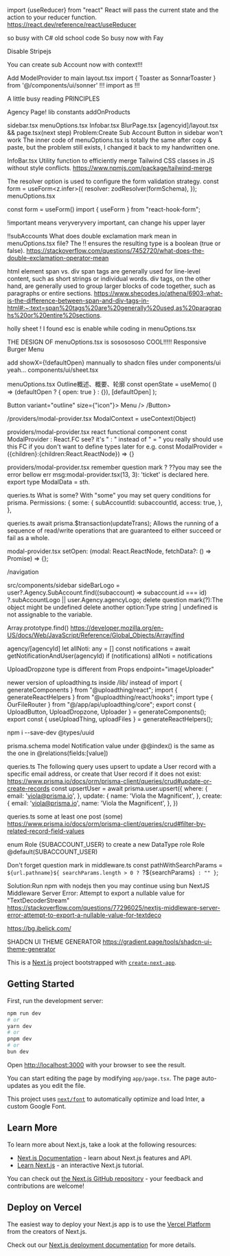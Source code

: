 import {useReducer} from "react"
React will pass the current state and the action to your reducer function. 
https://react.dev/reference/react/useReducer

so busy with C# old school code
So busy now with Fay

Disable Stripejs

You can create sub Account now with context!!!

Add ModelProvider to main layout.tsx
import { Toaster as SonnarToaster } from '@/components/ui/sonner'
!!! import as !!!

A little busy reading PRINCIPLES

Agency Page!
lib constants addOnProducts
<!-- {"error":{"message":"Standard OAuth is disabled for this Stripe Connect integration. If you own this integration, you can enable the Standard OAuth flow in the Connect Settings page in your dashboard."}} -->

sidebar.tsx menuOptions.tsx Infobar.tsx BlurPage.tsx [agencyid]/layout.tsx && page.tsx(next step)
Problem:Create Sub Account Button in sidebar won't work
The inner code of menuOptions.tsx is totally the same after copy & paste, but the problem still exists, I changed it back to my handwritten one.

InfoBar.tsx
Utility function to efficiently merge Tailwind CSS classes in JS without style conflicts.
https://www.npmjs.com/package/tailwind-merge


The resolver option is used to configure the form validation strategy. 
const form = useForm<z.infer<typeof formSchema>>({
    resolver: zodResolver(formSchema),
  });
menuOptions.tsx

const form = useForm()
import { useForm } from "react-hook-form";

<!-- <CommandItem className="!bg-transparent"> -->
!important means veryveryvery important, can change his upper layer

!!subAccounts
What does double exclamation mark mean in menuOptions.tsx file?
The !! ensures the resulting type is a boolean (true or false).
https://stackoverflow.com/questions/7452720/what-does-the-double-exclamation-operator-mean


html element span vs. div
span tags are generally used for line-level content, such as short strings or individual words. div tags, on the other hand, are generally used to group larger blocks of code together, such as paragraphs or entire sections.
https://www.shecodes.io/athena/6903-what-is-the-difference-between-span-and-div-tags-in-html#:~:text=span%20tags%20are%20generally%20used,as%20paragraphs%20or%20entire%20sections.

holly sheet ! I found esc is enable while coding in menuOptions.tsx

THE DESIGN OF menuOptions.tsx is sososososo COOL!!!!!
Responsive Burger Menu
<!-- <Sheet modal={false} {...openState}>
      <SheetTrigger
        asChild
        className="absolute left-4 top-4 z-[100] md:!hidden flex"
      >
        <Button variant="outline" size={"icon"}>
          <Menu />
        </Button>
      </SheetTrigger>
      {/* Yeah, showX was customSheetContent interface */}
      <SheetContent
        showX={!defaultOpen}
        side={"left"}
        className={clsx(
          "bg-background/80 backdrop-blur-xl fixed top-0 border-r-[1px] p-6",
          {
            "hidden md:inline-block z-0 w-[300px]": defaultOpen,
            "inline-block md:hidden z-[100] w-full": !defaultOpen,
          }
        )}
      >
        <div>123</div>
      </SheetContent>
    </Sheet> -->


add showX={!defaultOpen} mannually to shadcn files under components/ui
yeah... components/ui/sheet.tsx

menuOptions.tsx
  Outline概述、概要、轮廓
  const openState = useMemo(
    () => (defaultOpen ? { open: true } : {}),
    [defaultOpen]
  );

  Button variant="outline" size={"icon"}>
          Menu />
  /Button>



/providers/modal-provider.tsx
ModalContext = useContext<modelContextType>(Object)

providers/modal-provider.tsx
react functional component
const ModalProvider : React.FC<ModalProviderProps>
see? it's " : " instead of " = "
you really should use this FC if you don't want to define types later for e.g.
const ModalProvider = ({children}:{children:React.ReactNode}) => {}

providers/modal-provider.tsx
remember question mark ? ??you may see the error bellow
err msg:modal-provider.tsx(13, 3): 'ticket' is declared here.
export type ModalData = sth.

queries.ts
What is some? With "some" you may set query conditions for prisma.
Permissions: {
        some: {
          subAccountId: subaccountId,
          access: true,
        },
      },

queries.ts
await prisma.$transaction(updateTrans);
Allows the running of a sequence of read/write operations that are guaranteed to either succeed or fail as a whole.

modal-provider.tsx
setOpen: (modal: React.ReactNode, fetchData?: () => Promise<any>) => {};

/navigation
  <nav className="hidden md:block absolute left-[50%] top-[50%] transform translate-x-[-50%] translate-y-[-50%]"></nav>


src/components/sidebar
sideBarLogo =
        user?.Agency.SubAccount.find((subaccount) => subaccount.id === id)
          ?.subAccountLogo || user.Agency.agencyLogo;
delete question mark(?):The object might be undefined
delete another option:Type string | undefined is not assignable to the variable.

Array.prototype.find()
https://developer.mozilla.org/en-US/docs/Web/JavaScript/Reference/Global_Objects/Array/find

agency/[agencyId]
let allNoti: any = []
const notifications = await getNotificationAndUser(agencyId)
if (notifications) allNoti = notifications

UploadDropzone type is different from Props
endpoint="imageUploader"

newer version of uploadthing.ts inside /lib/ instead of
import { generateComponents } from "@uploadthing/react";
import { generateReactHelpers } from "@uploadthing/react/hooks";
import type { OurFileRouter } from "@/app/api/uploadthing/core";
export const { UploadButton, UploadDropzone, Uploader } =
  generateComponents<OurFileRouter>();
export const { useUploadThing, uploadFiles } =
  generateReactHelpers<OurFileRouter>();


npm i --save-dev @types/uuid   

prisma.schema model Notification
value under @@index() is the same as the one in @relations(fields:[value]) 

queries.ts
The following query uses upsert to update a User record with a specific email address, or create that User record if it does not exist:
https://www.prisma.io/docs/orm/prisma-client/queries/crud#update-or-create-records
const upsertUser = await prisma.user.upsert({
  where: {
    email: 'viola@prisma.io',
  },
  update: {
    name: 'Viola the Magnificent',
  },
  create: {
    email: 'viola@prisma.io',
    name: 'Viola the Magnificent',
  },
})

queries.ts some
at least one post (some) 
https://www.prisma.io/docs/orm/prisma-client/queries/crud#filter-by-related-record-field-values

enum Role {SUBACCOUNT_USER} to create a new DataType
role Role @default(SUBACCOUNT_USER)

Don't forget question mark in middleware.ts
const pathWithSearchParams = `${url.pathname}${
      searchParams.length > 0 ? `?${searchParams}` : ""
    }`;

Solution:Run npm with nodejs then you may continue using bun
NextJS Middleware Server Error: Attempt to export a nullable value for "TextDecoderStream"
https://stackoverflow.com/questions/77296025/nextjs-middleware-server-error-attempt-to-export-a-nullable-value-for-textdeco

https://bg.ibelick.com/

SHADCN UI THEME GENERATOR
https://gradient.page/tools/shadcn-ui-theme-generator

This is a [Next.js](https://nextjs.org/) project bootstrapped with [`create-next-app`](https://github.com/vercel/next.js/tree/canary/packages/create-next-app).

## Getting Started

First, run the development server:

```bash
npm run dev
# or
yarn dev
# or
pnpm dev
# or
bun dev
```

Open [http://localhost:3000](http://localhost:3000) with your browser to see the result.

You can start editing the page by modifying `app/page.tsx`. The page auto-updates as you edit the file.

This project uses [`next/font`](https://nextjs.org/docs/basic-features/font-optimization) to automatically optimize and load Inter, a custom Google Font.

## Learn More

To learn more about Next.js, take a look at the following resources:

- [Next.js Documentation](https://nextjs.org/docs) - learn about Next.js features and API.
- [Learn Next.js](https://nextjs.org/learn) - an interactive Next.js tutorial.

You can check out [the Next.js GitHub repository](https://github.com/vercel/next.js/) - your feedback and contributions are welcome!

## Deploy on Vercel

The easiest way to deploy your Next.js app is to use the [Vercel Platform](https://vercel.com/new?utm_medium=default-template&filter=next.js&utm_source=create-next-app&utm_campaign=create-next-app-readme) from the creators of Next.js.

Check out our [Next.js deployment documentation](https://nextjs.org/docs/deployment) for more details.
